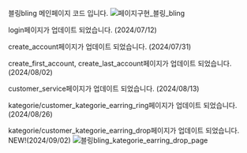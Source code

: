 블링bling 메인페이지 코드 입니다.
![페이지구현_블링_bling](https://github.com/Violet-S2/bling_bling/assets/173660062/875968f6-1a25-45f3-b61f-9e4cce7dc2c9)


login페이지가 업데이트 되었습니다. (2024/07/12)

create_account페이지가 업데이트 되었습니다. (2024/07/31)

create_first_account, create_last_account페이지가 업데이트 되었습니다. (2024/08/02)

customer_service페이지가 업데이트 되었습니다. (2024/08/13)

kategorie/customer_kategorie_earring_ring페이지가 업데이트 되었습니다. (2024/08/26)

kategorie/customer_kategorie_earring_drop페이지가 업데이트 되었습니다. NEW!(2024/09/02)
![블링bling_kategorie_earring_drop_page](https://github.com/user-attachments/assets/d8a5d570-58fe-4def-b1bc-c82f8a56a768)
